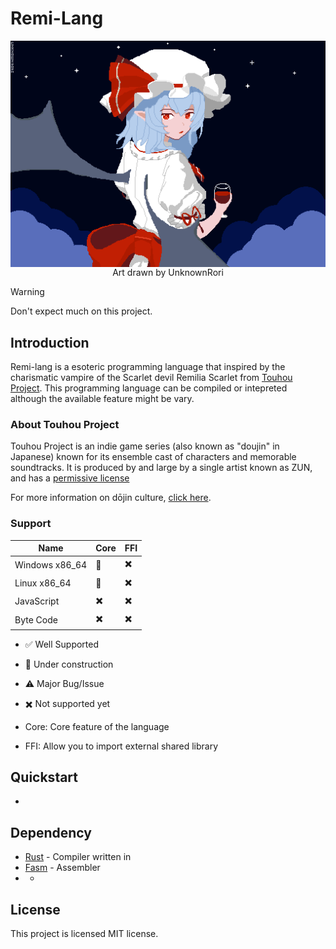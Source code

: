 # Remi-Lang


<div align="center">
  <img src="./docs/mascot.gif" align="center" />
</div>
<div align="center">
  <span>Art drawn by UnknownRori</span>
</div>

> [!WARNING]
> Don't expect much on this project.

## Introduction

Remi-lang is a esoteric programming language that inspired by the charismatic vampire of the Scarlet devil Remilia Scarlet from [Touhou Project](https://en.wikipedia.org/wiki/Touhou_Project). This programming language can be compiled or intepreted although the available feature might be vary.

### About Touhou Project

Touhou Project is an indie game series (also known as "doujin" in Japanese)
known for its ensemble cast of characters and memorable soundtracks.
It is produced by and large by a single artist known as ZUN, and has a
[permissive license](https://en.touhouwiki.net/wiki/Touhou_Wiki:Copyrights#Copyright_status.2FTerms_of_Use_of_the_Touhou_Project>)

For more information on dōjin culture,
[click here](https://en.wikipedia.org/wiki/D%C5%8Djin).

### Support

|Name            | Core | FFI |
|----------------|------|-----|
|Windows x86_64  |  🔧  |  ✖️  |
|Linux x86_64    |  🔧  |  ✖️  |
|JavaScript      |  ✖️   |  ✖️  |
|Byte Code       |  ✖️   |  ✖️  |

- ✅ Well Supported
- 🔧 Under construction
- ⚠️  Major Bug/Issue
- ✖️  Not supported yet

- Core: Core feature of the language
- FFI: Allow you to import external shared library

## Quickstart

-

## Dependency

- [Rust](https://rustup.rs/) - Compiler written in
- [Fasm](https://flatassembler.net/) - Assembler
- -

## License

This project is licensed MIT license.
